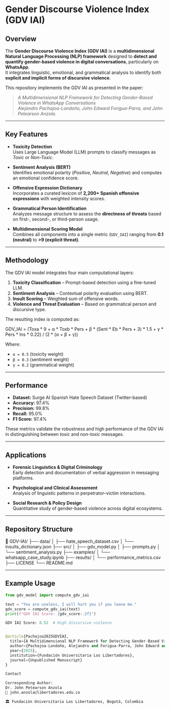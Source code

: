 # Gender Discourse Violence Index (GDV IAI)

## Overview
The **Gender Discourse Violence Index (GDV IAI)** is a **multidimensional Natural Language Processing (NLP) framework** designed to **detect and quantify gender-based violence in digital conversations**, particularly on **WhatsApp**.  
It integrates linguistic, emotional, and grammatical analysis to identify both **explicit and implicit forms of discursive violence**.

This repository implements the GDV IAI as presented in the paper:  
> *A Multidimensional NLP Framework for Detecting Gender-Based Violence in WhatsApp Conversations*  
> *Alejandro Pachajoa-Londoño, John Edward Forigua-Parra, and John Petearson Anzola.*

---

## Key Features

- **Toxicity Detection**  
  Uses Large Language Model (LLM) prompts to classify messages as *Toxic* or *Non-Toxic*.

- **Sentiment Analysis (BERT)**  
  Identifies emotional polarity (*Positive, Neutral, Negative*) and computes an emotional confidence score.

- **Offensive Expression Dictionary**  
  Incorporates a curated lexicon of **2,200+ Spanish offensive expressions** with weighted intensity scores.

- **Grammatical Person Identification**  
  Analyzes message structure to assess the **directness of threats** based on first-, second-, or third-person usage.

- **Multidimensional Scoring Model**  
  Combines all components into a single metric (`GDV_IAI`) ranging from **0.1 (neutral)** to **>9 (explicit threat)**.

---

## Methodology

The GDV IAI model integrates four main computational layers:

1. **Toxicity Classification** – Prompt-based detection using a fine-tuned LLM.
2. **Sentiment Analysis** – Contextual polarity evaluation using BERT.
3. **Insult Scoring** – Weighted sum of offensive words.
4. **Violence and Threat Evaluation** – Based on grammatical person and discursive type.

The resulting index is computed as:

GDV_IAI = (Toxa * 9 + α * Toxb * Pers + β * (Sent * Eb * Pers + 3) * 1.5 + γ * Pers * Ins * 0.22) / (2 * (α + β + γ))


Where:
- `α = 0.5` (toxicity weight)
- `β = 0.3` (sentiment weight)
- `γ = 0.2` (grammatical weight)

---

## Performance

- **Dataset:** Surge AI Spanish Hate Speech Dataset (Twitter-based)  
- **Accuracy:** 97.4%  
- **Precision:** 99.8%  
- **Recall:** 95.0%  
- **F1 Score:** 97.4%  

These metrics validate the robustness and high performance of the GDV IAI in distinguishing between *toxic* and *non-toxic* messages.

---

## Applications

- **Forensic Linguistics & Digital Criminology**  
  Early detection and documentation of verbal aggression in messaging platforms.

- **Psychological and Clinical Assessment**  
  Analysis of linguistic patterns in perpetrator–victim interactions.

- **Social Research & Policy Design**  
  Quantitative study of gender-based violence across digital ecosystems.

---

## Repository Structure
📁 GDV-IAI/
├── data/
│ ├── hate_speech_dataset.csv
│ └── insults_dictionary.json
├── src/
│ ├── gdv_model.py
│ ├── prompts.py
│ └── sentiment_analysis.py
├── examples/
│ └── whatsapp_case_study.ipynb
├── results/
│ └── performance_metrics.csv
├── LICENSE
└── README.md


---

## Example Usage

```python
from gdv_model import compute_gdv_iai

text = "You are useless, I will hurt you if you leave me."
gdv_score = compute_gdv_iai(text)
print(f"GDV IAI Score: {gdv_score:.2f}")

GDV IAI Score: 8.52  # High discursive violence


@article{Pachajoa2025GDVIAI,
  title={A Multidimensional NLP Framework for Detecting Gender-Based Violence in WhatsApp Conversations},
  author={Pachajoa-Londoño, Alejandro and Forigua-Parra, John Edward and Anzola, John Petearson},
  year={2025},
  institution={Fundación Universitaria Los Libertadores},
  journal={Unpublished Manuscript}
}

Contact

Corresponding Author:
Dr. John Petearson Anzola
📧 john.anzola@libertadores.edu.co

🏛 Fundación Universitaria Los Libertadores, Bogotá, Colombia
